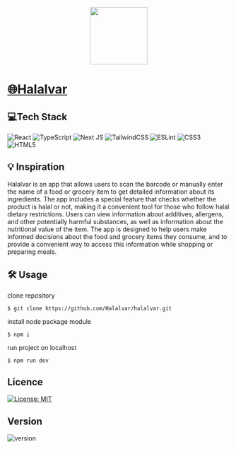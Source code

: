 <p align="center">
    <img src="https://github.com/Halalvar/halalvar/blob/main/public/cardiogram.png?raw=true"
        height="130">
</p>

# [🌐Halalvar](https://halalvar.com)

## 💻Tech Stack

![React](https://img.shields.io/badge/react-%2320232a.svg?style=for-the-badge&logo=react&logoColor=%2361DAFB)
![TypeScript](https://img.shields.io/badge/typescript-%23007ACC.svg?style=for-the-badge&logo=typescript&logoColor=white)
![Next JS](https://img.shields.io/badge/Next-black?style=for-the-badge&logo=next.js&logoColor=white)
![TailwindCSS](https://img.shields.io/badge/tailwindcss-%2338B2AC.svg?style=for-the-badge&logo=tailwind-css&logoColor=white)
![ESLint](https://img.shields.io/badge/ESLint-4B3263?style=for-the-badge&logo=eslint&logoColor=white)
![CSS3](https://img.shields.io/badge/css3-%231572B6.svg?style=for-the-badge&logo=css3&logoColor=white)
![HTML5](https://img.shields.io/badge/html5-%23E34F26.svg?style=for-the-badge&logo=html5&logoColor=white)

## 💡 Inspiration

Halalvar is an app that allows users to scan the barcode or manually enter the name of a food or grocery item to get detailed information about its ingredients. The app includes a special feature that checks whether the product is halal or not, making it a convenient tool for those who follow halal dietary restrictions. Users can view information about additives, allergens, and other potentially harmful substances, as well as information about the nutritional value of the item. The app is designed to help users make informed decisions about the food and grocery items they consume, and to provide a convenient way to access this information while shopping or preparing meals.

## 🛠 Usage

clone repository
```
$ git clone https://github.com/Halalvar/halalvar.git
```
install node package module
```
$ npm i
```
run project on localhost
```
$ npm run dev
```

## Licence
[![License: MIT](https://img.shields.io/badge/License-MIT-yellow.svg)](https://opensource.org/licenses/MIT)

## Version
![version](https://img.shields.io/badge/version-0.1.0-blue)

